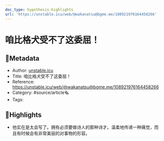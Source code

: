 ```yaml
---
doc_type: hypothesis-highlights
url: 'https://unstable.icu/web/@wakanatsu@bgme.me/108921976164458266'
---
```

# 咱比格犬受不了这委屈！
## 📃Metadata
- Author: [unstable.icu]()
- Title: 咱比格犬受不了这委屈！
- Reference: https://unstable.icu/web/@wakanatsu@bgme.me/108921976164458266
- Category: #source/article🗞
- Tags:
## 📒Highlights
- 他实在是太会写了。拥有必须要做诗人的那种诗才。温柔地传递一种痛觉，而且有时候会有非常美丽的对事物的形容。

